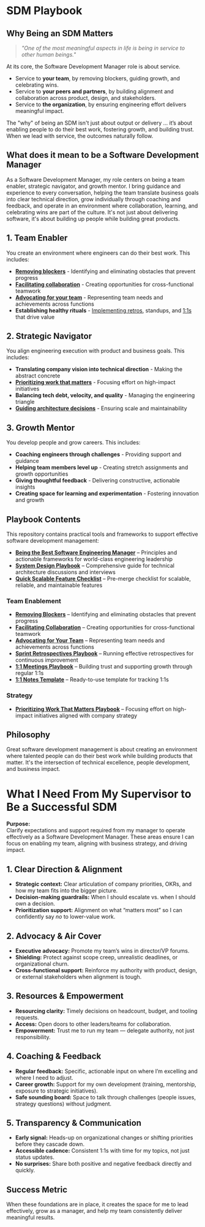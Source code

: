 # SDM Playbook

## Why Being an SDM Matters

> *"One of the most meaningful aspects in life is being in service to other human beings."*

At its core, the Software Development Manager role is about service.  
- Service to **your team**, by removing blockers, guiding growth, and celebrating wins.  
- Service to **your peers and partners**, by building alignment and collaboration across product, design, and stakeholders.  
- Service to **the organization**, by ensuring engineering effort delivers meaningful impact.  

The "why" of being an SDM isn't just about output or delivery ... it’s about enabling people to do their best work, fostering growth, and building trust. When we lead with service, the outcomes naturally follow.

## What does it mean to be a Software Development Manager

As a Software Development Manager, my role centers on being a team enabler, strategic navigator, and growth mentor. I bring guidance and experience to every conversation, helping the team translate business goals into clear technical direction, grow individually through coaching and feedback, and operate in an environment where collaboration, learning, and celebrating wins are part of the culture. It's not just about delivering software, it's about building up people while building great products.

## 1. Team Enabler

You create an environment where engineers can do their best work. This includes:

* **[Removing blockers](./team-enablement/remove-blockers.md)** - Identifying and eliminating obstacles that prevent progress
* **[Facilitating collaboration](./team-enablement/facilitate-collaboration.md)** - Creating opportunities for cross-functional teamwork
* **[Advocating for your team](./team-enablement/advocating.md)** - Representing team needs and achievements across functions
* **Establishing healthy rituals** - [Implementing retros](./team-enablement/retros.md), standups, and [1:1s](/team-enablement/1-on-1.md) that drive value

## 2. Strategic Navigator

You align engineering execution with product and business goals. This includes:

* **Translating company vision into technical direction** - Making the abstract concrete
* **[Prioritizing work that matters](./strategy/README.md)** - Focusing effort on high-impact initiatives
* **Balancing tech debt, velocity, and quality** - Managing the engineering triangle
* **[Guiding architecture decisions](/systemdesign/system-design.md)** - Ensuring scale and maintainability

## 3. Growth Mentor

You develop people and grow careers. This includes:

* **Coaching engineers through challenges** - Providing support and guidance
* **Helping team members level up** - Creating stretch assignments and growth opportunities
* **Giving thoughtful feedback** - Delivering constructive, actionable insights
* **Creating space for learning and experimentation** - Fostering innovation and growth

## Playbook Contents

This repository contains practical tools and frameworks to support effective software development management:

- **[Being the Best Software Engineering Manager](./being-the-best.md)** – Principles and actionable frameworks for world-class engineering leadership
- **[System Design Playbook](./systemdesign/system-design.md)** – Comprehensive guide for technical architecture discussions and interviews
- **[Quick Scalable Feature Checklist](./systemdesign/quick-sd-checklist.md)** – Pre-merge checklist for scalable, reliable, and maintainable features

### Team Enablement
- **[Removing Blockers](./team-enablement/remove-blockers.md)** – Identifying and eliminating obstacles that prevent progress
- **[Facilitating Collaboration](./team-enablement/facilitate-collaboration.md)** – Creating opportunities for cross-functional teamwork
- **[Advocating for Your Team](./team-enablement/advocating.md)** – Representing team needs and achievements across functions
- **[Sprint Retrospectives Playbook](./team-enablement/retros.md)** – Running effective retrospectives for continuous improvement
- **[1:1 Meetings Playbook](./team-enablement/1-on-1.md)** – Building trust and supporting growth through regular 1:1s
- **[1:1 Notes Template](./team-enablement/1-on-1-template.md)** – Ready-to-use template for tracking 1:1s

### Strategy
- **[Prioritizing Work That Matters Playbook](./strategy/README.md)** – Focusing effort on high-impact initiatives aligned with company strategy



## Philosophy

Great software development management is about creating an environment where talented people can do their best work while building products that matter. It's the intersection of technical excellence, people development, and business impact.

# What I Need From My Supervisor to Be a Successful SDM

**Purpose:**  
Clarify expectations and support required from my manager to operate effectively as a Software Development Manager. These areas ensure I can focus on enabling my team, aligning with business strategy, and driving impact.

## 1. Clear Direction & Alignment
- **Strategic context:** Clear articulation of company priorities, OKRs, and how my team fits into the bigger picture.  
- **Decision-making guardrails:** When I should escalate vs. when I should own a decision.  
- **Prioritization support:** Alignment on what “matters most” so I can confidently say *no* to lower-value work.  

## 2. Advocacy & Air Cover
- **Executive advocacy:** Promote my team’s wins in director/VP forums.  
- **Shielding:** Protect against scope creep, unrealistic deadlines, or organizational churn.  
- **Cross-functional support:** Reinforce my authority with product, design, or external stakeholders when alignment is tough.  

## 3. Resources & Empowerment
- **Resourcing clarity:** Timely decisions on headcount, budget, and tooling requests.  
- **Access:** Open doors to other leaders/teams for collaboration.  
- **Empowerment:** Trust me to run my team — delegate authority, not just responsibility.  

## 4. Coaching & Feedback
- **Regular feedback:** Specific, actionable input on where I’m excelling and where I need to adjust.  
- **Career growth:** Support for my own development (training, mentorship, exposure to strategic initiatives).  
- **Safe sounding board:** Space to talk through challenges (people issues, strategy questions) without judgment.  

## 5. Transparency & Communication
- **Early signal:** Heads-up on organizational changes or shifting priorities before they cascade down.  
- **Accessible cadence:** Consistent 1:1s with time for my topics, not just status updates.  
- **No surprises:** Share both positive and negative feedback directly and quickly.  

## Success Metric
When these foundations are in place, it creates the space for me to lead effectively, grow as a manager, and help my team consistently deliver meaningful results.
